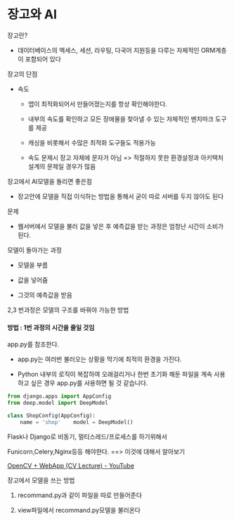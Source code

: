# 장고와 AI

장고란?

- 데이터베이스의 액세스, 세션, 라우팅, 다국어 지원등을 다루는 자체적인 ORM계층이 포함되어 있다

장고의 단점

- 속도
  
  - 앱이 최적화되어서 만들어졌는지를 항상 확인해야한다.
  
  - 내부의 속도를 확인하고 모든 장애물을 찾아낼 수 있는 자체적인 벤치마크 도구를 제공
  
  - 캐싱을 비롯해서 수많은 최적화 도구들도 적용가능
  
  - 속도 문제시 장고 자체에 문자가 아님 => 적절하지 못한 환경설정과 아키택처 설계의 문제일 경우가 많음





장고에서 AI모델을 돌리면 좋은점

- 장고안에 모델을 직접 이식하는 방법을 통해서 굳이 따로 서버를 두지 않아도 된다



문제

- 웹서버에서 모델을 불러 값을 넣은 후 예측값을 받는 과정은 엄청난 시간이 소비가 된다.



모델이 돌아가는 과정

- 모델을 부름

- 값을 넣어줌

- 그것의 예측값을 받음

2,3 번과정은 모델의 구조를 바꿔야 가능한 방법



#### 방법 : 1번 과정의 시간을 줄일 것임

app.py를 참조한다.

- app.py는 여러번 불러오는 상황을 막기에 최적의 환경을 가진다.

- Python 내부의 로직이 복잡하여 오래걸리거나 한번 초기화 해둔 파일을 계속 사용하고 싶은 경우 app.py를 사용하면 될 것 같습니다.

```python
from django.apps import AppConfig
from deep.model import DeepModel 

class ShopConfig(AppConfig):
    name = 'shop'    model = DeepModel()
```





Flask나 Django로 비동기, 멀티스레드/프로세스를 하기위해서

Funicorn,Celery,Nginx등등 해야한다. ==> 이것에 대해서 알아보기

[OpenCV + WebApp (CV Lecture) - YouTube](https://www.youtube.com/playlist?list=PLvX6vpRszMkwECdbxNX8s9R-vcUFGqqtC)



장고에서 모델을 쓰는 방법

1. recommand.py과 같이 파일을 따로 만들어준다

2. view파일에서 recommand.py모델을 불러온다






























